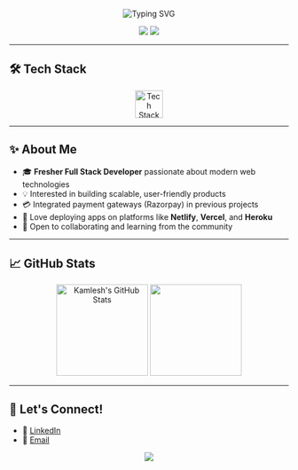 <!-- Profile Header -->
<p align="center">
  <img src="https://readme-typing-svg.demolab.com?font=Fira+Code&weight=500&pause=1000&color=FEC601&center=true&vCenter=true&width=435&lines=Hi%2C+I'm+Kamlesh+Kshirsagar!;Full+Stack+Web+Developer; Node.js+%7C+Python+%7C+Django+%7C+Express.js" alt="Typing SVG" />
</p>

<p align="center">
  <a href="mailto:kamlesh.b.kshirsagar@gmail.com"><img src="https://img.shields.io/badge/Email-D14836?style=for-the-badge&logo=gmail&logoColor=white"/></a>
  <a href="[https://www.linkedin.com/in/your-linkedin](https://www.linkedin.com/in/kamlesh-kshirsagar-9880b8266/)"><img src="https://img.shields.io/badge/LinkedIn-0077B5?style=for-the-badge&logo=linkedin&logoColor=white"/></a>
  <!-- Add more social links as needed -->
</p>

---

## 🛠️ Tech Stack

<div align="center">
  
  <img src="https://skillicons.dev/icons?i=html,css,js,nodejs,express,python,django,mongodb,razorpay" alt="Tech Stack" height="50" />

</div>

---

## ✨ About Me

- 🎓 **Fresher Full Stack Developer** passionate about modern web technologies
- 💡 Interested in building scalable, user-friendly products
- 💳 Integrated payment gateways (Razorpay) in previous projects
- 🚀 Love deploying apps on platforms like **Netlify**, **Vercel**, and **Heroku**
- 🤝 Open to collaborating and learning from the community

---

## 📈 GitHub Stats

<p align="center">
  <img src="https://github-readme-stats.vercel.app/api?username=kamlesh-kshirsagar&show_icons=true&theme=tokyonight&hide_border=true" alt="Kamlesh's GitHub Stats" height="165"/>
  <img src="https://github-readme-streak-stats.herokuapp.com/?user=kamlesh-kshirsagar&theme=tokyonight&hide_border=true" height="165"/>
</p>

---

## 🌱 Let's Connect!

- 💼 [LinkedIn](www.linkedin.com/in/kamlesh-kshirsagar-9880b8266)  
- 📧 [Email](mailto:kamlesh.b.kshirsagar@gmail.com)  

<p align="center">
  <img src="https://capsule-render.vercel.app/api?type=waving&color=gradient&height=120&section=footer"/>
</p>
